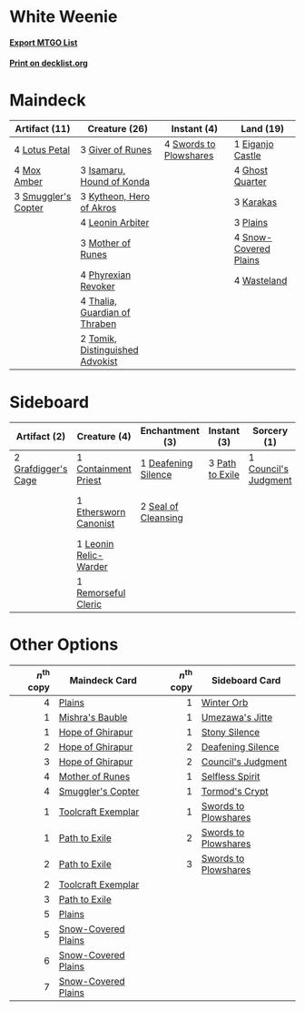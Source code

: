 # White Weenie

#### [Export MTGO List](../collection/White%20Weenie/White%20Weenie.txt)
#### [Print on decklist.org](http://decklist.org/?deckmain=1%09Eiganjo%20Castle%0A4%09Ghost%20Quarter%0A3%09Giver%20of%20Runes%0A3%09Isamaru,%20Hound%20of%20Konda%0A3%09Karakas%0A3%09Kytheon,%20Hero%20of%20Akros%0A4%09Leonin%20Arbiter%0A4%09Lotus%20Petal%0A3%09Mother%20of%20Runes%0A4%09Mox%20Amber%0A4%09Phyrexian%20Revoker%0A3%09Plains%0A3%09Smuggler's%20Copter%0A4%09Snow-Covered%20Plains%0A4%09Swords%20to%20Plowshares%0A4%09Thalia,%20Guardian%20of%20Thraben%0A2%09Tomik,%20Distinguished%20Advokist%0A4%09Wasteland&deckside=1%09Containment%20Priest%0A1%09Council's%20Judgment%0A1%09Deafening%20Silence%0A1%09Drannith%20Magistrate%0A1%09Ethersworn%20Canonist%0A2%09Grafdigger's%20Cage%0A1%09Leonin%20Relic-Warder%0A1%09Lurrus%20of%20the%20Dream%20Den%0A3%09Path%20to%20Exile%0A1%09Remorseful%20Cleric%0A2%09Seal%20of%20Cleansing)
# Maindeck

|                                        Artifact (11)                                         |                                              Creature (26)                                               |                                         Instant (4)                                          |                                           Land (19)                                            |
|----------------------------------------------------------------------------------------------|----------------------------------------------------------------------------------------------------------|----------------------------------------------------------------------------------------------|------------------------------------------------------------------------------------------------|
|4 [Lotus Petal](http://gatherer.wizards.com/Pages/Card/Details.aspx?multiverseid=420602)      |3 [Giver of Runes](http://gatherer.wizards.com/Pages/Card/Details.aspx?multiverseid=463962)               |4 [Swords to Plowshares](http://gatherer.wizards.com/Pages/Card/Details.aspx?multiverseid=869)|1 [Eiganjo Castle](http://gatherer.wizards.com/Pages/Card/Details.aspx?multiverseid=79205)      |
|4 [Mox Amber](http://gatherer.wizards.com/Pages/Card/Details.aspx?multiverseid=443112)        |3 [Isamaru, Hound of Konda](http://gatherer.wizards.com/Pages/Card/Details.aspx?multiverseid=79217)       |                                                                                              |4 [Ghost Quarter](http://gatherer.wizards.com/Pages/Card/Details.aspx?multiverseid=389534)      |
|3 [Smuggler's Copter](http://gatherer.wizards.com/Pages/Card/Details.aspx?multiverseid=417808)|3 [Kytheon, Hero of Akros](http://gatherer.wizards.com/Pages/Card/Details.aspx?multiverseid=398428)       |                                                                                              |3 [Karakas](http://gatherer.wizards.com/Pages/Card/Details.aspx?multiverseid=413782)            |
|                                                                                              |4 [Leonin Arbiter](http://gatherer.wizards.com/Pages/Card/Details.aspx?multiverseid=432996)               |                                                                                              |3 [Plains](http://gatherer.wizards.com/Pages/Card/Details.aspx?multiverseid=439856)             |
|                                                                                              |3 [Mother of Runes](http://gatherer.wizards.com/Pages/Card/Details.aspx?multiverseid=430236)              |                                                                                              |4 [Snow-Covered Plains](http://gatherer.wizards.com/Pages/Card/Details.aspx?multiverseid=121267)|
|                                                                                              |4 [Phyrexian Revoker](http://gatherer.wizards.com/Pages/Card/Details.aspx?multiverseid=383343)            |                                                                                              |4 [Wasteland](http://gatherer.wizards.com/Pages/Card/Details.aspx?multiverseid=413790)          |
|                                                                                              |4 [Thalia, Guardian of Thraben](http://gatherer.wizards.com/Pages/Card/Details.aspx?multiverseid=442025)  |                                                                                              |                                                                                                |
|                                                                                              |2 [Tomik, Distinguished Advokist](http://gatherer.wizards.com/Pages/Card/Details.aspx?multiverseid=460961)|                                                                                              |                                                                                                |


# Sideboard

|                                         Artifact (2)                                         |                                          Creature (4)                                          |                                       Enchantment (3)                                        |                                       Instant (3)                                        |                                          Sorcery (1)                                          |       Unknown (2)       |
|----------------------------------------------------------------------------------------------|------------------------------------------------------------------------------------------------|----------------------------------------------------------------------------------------------|------------------------------------------------------------------------------------------|-----------------------------------------------------------------------------------------------|-------------------------|
|2 [Grafdigger's Cage](http://gatherer.wizards.com/Pages/Card/Details.aspx?multiverseid=278452)|1 [Containment Priest](http://gatherer.wizards.com/Pages/Card/Details.aspx?multiverseid=389470) |1 [Deafening Silence](http://gatherer.wizards.com/Pages/Card/Details.aspx?multiverseid=472972)|3 [Path to Exile](http://gatherer.wizards.com/Pages/Card/Details.aspx?multiverseid=220511)|1 [Council's Judgment](http://gatherer.wizards.com/Pages/Card/Details.aspx?multiverseid=382239)|1 Drannith Magistrate    |
|                                                                                              |1 [Ethersworn Canonist](http://gatherer.wizards.com/Pages/Card/Details.aspx?multiverseid=174931)|2 [Seal of Cleansing](http://gatherer.wizards.com/Pages/Card/Details.aspx?multiverseid=405369)|                                                                                          |                                                                                               |1 Lurrus of the Dream Den|
|                                                                                              |1 [Leonin Relic-Warder](http://gatherer.wizards.com/Pages/Card/Details.aspx?multiverseid=432997)|                                                                                              |                                                                                          |                                                                                               |                         |
|                                                                                              |1 [Remorseful Cleric](http://gatherer.wizards.com/Pages/Card/Details.aspx?multiverseid=447169)  |                                                                                              |                                                                                          |                                                                                               |                         |


# Other Options

|*n*<sup>th</sup> copy|                                        Maindeck Card                                         |*n*<sup>th</sup> copy|                                       Sideboard Card                                        |
|--------------------:|----------------------------------------------------------------------------------------------|--------------------:|---------------------------------------------------------------------------------------------|
|                    4|[Plains](http://gatherer.wizards.com/Pages/Card/Details.aspx?multiverseid=439856)             |                    1|[Winter Orb](http://gatherer.wizards.com/Pages/Card/Details.aspx?multiverseid=643)           |
|                    1|[Mishra's Bauble](http://gatherer.wizards.com/Pages/Card/Details.aspx?multiverseid=122122)    |                    1|[Umezawa's Jitte](http://gatherer.wizards.com/Pages/Card/Details.aspx?multiverseid=81979)    |
|                    1|[Hope of Ghirapur](http://gatherer.wizards.com/Pages/Card/Details.aspx?multiverseid=423821)   |                    1|[Stony Silence](http://gatherer.wizards.com/Pages/Card/Details.aspx?multiverseid=247425)     |
|                    2|[Hope of Ghirapur](http://gatherer.wizards.com/Pages/Card/Details.aspx?multiverseid=423821)   |                    2|[Deafening Silence](http://gatherer.wizards.com/Pages/Card/Details.aspx?multiverseid=472972) |
|                    3|[Hope of Ghirapur](http://gatherer.wizards.com/Pages/Card/Details.aspx?multiverseid=423821)   |                    2|[Council's Judgment](http://gatherer.wizards.com/Pages/Card/Details.aspx?multiverseid=382239)|
|                    4|[Mother of Runes](http://gatherer.wizards.com/Pages/Card/Details.aspx?multiverseid=430236)    |                    1|[Selfless Spirit](http://gatherer.wizards.com/Pages/Card/Details.aspx?multiverseid=414332)   |
|                    4|[Smuggler's Copter](http://gatherer.wizards.com/Pages/Card/Details.aspx?multiverseid=417808)  |                    1|[Tormod's Crypt](http://gatherer.wizards.com/Pages/Card/Details.aspx?multiverseid=389723)    |
|                    1|[Toolcraft Exemplar](http://gatherer.wizards.com/Pages/Card/Details.aspx?multiverseid=417605) |                    1|[Swords to Plowshares](http://gatherer.wizards.com/Pages/Card/Details.aspx?multiverseid=869) |
|                    1|[Path to Exile](http://gatherer.wizards.com/Pages/Card/Details.aspx?multiverseid=220511)      |                    2|[Swords to Plowshares](http://gatherer.wizards.com/Pages/Card/Details.aspx?multiverseid=869) |
|                    2|[Path to Exile](http://gatherer.wizards.com/Pages/Card/Details.aspx?multiverseid=220511)      |                    3|[Swords to Plowshares](http://gatherer.wizards.com/Pages/Card/Details.aspx?multiverseid=869) |
|                    2|[Toolcraft Exemplar](http://gatherer.wizards.com/Pages/Card/Details.aspx?multiverseid=417605) |                     |                                                                                             |
|                    3|[Path to Exile](http://gatherer.wizards.com/Pages/Card/Details.aspx?multiverseid=220511)      |                     |                                                                                             |
|                    5|[Plains](http://gatherer.wizards.com/Pages/Card/Details.aspx?multiverseid=439856)             |                     |                                                                                             |
|                    5|[Snow-Covered Plains](http://gatherer.wizards.com/Pages/Card/Details.aspx?multiverseid=121267)|                     |                                                                                             |
|                    6|[Snow-Covered Plains](http://gatherer.wizards.com/Pages/Card/Details.aspx?multiverseid=121267)|                     |                                                                                             |
|                    7|[Snow-Covered Plains](http://gatherer.wizards.com/Pages/Card/Details.aspx?multiverseid=121267)|                     |                                                                                             |

